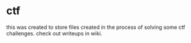 # ctf
this was created to store files created in the process of solving some ctf challenges. check out writeups in wiki.  
